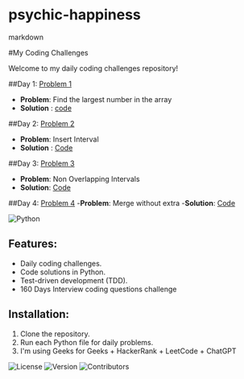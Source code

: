 # psychic-happiness
markdown

#My Coding Challenges

Welcome to my daily coding challenges repository!

##Day 1: [Problem 1](Day1/Sorting1)
- **Problem**: Find the largest number in the array
- **Solution** : [code](Day1/Sorting1)

##Day 2: [Problem 2](Day1/Insert_Interval.py)
- **Problem**: Insert Interval
- **Solution** : [Code](Day1/Insert_Interval.py)

##Day 3: [Problem 3](Day1/problem3.py)
- **Problem**: Non Overlapping Intervals
- **Solution**: [Code](Day1/problem3.py)

##Day 4: [Problem 4](Day1/MergeWithoutSpace.py)
-**Problem**: Merge without extra
-**Solution**: [Code](Day1/MergeWithoutSpace.py)


![Python](https://img.shields.io/badge/Python-3.x-blue)


## Features:
- Daily coding challenges.
- Code solutions in Python.
- Test-driven development (TDD).
- 160 Days Interview coding questions challenge

## Installation:
1. Clone the repository.
2. Run each Python file for daily problems.
3. I'm using Geeks for Geeks + HackerRank + LeetCode + ChatGPT

   

![License](https://img.shields.io/badge/License-MIT-green)
![Version](https://img.shields.io/badge/Version-1.0-blue)
![Contributors](https://img.shields.io/badge/Contributors-1-blue)


